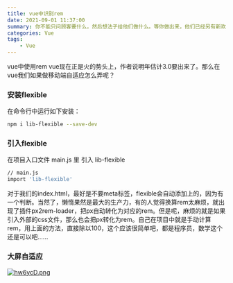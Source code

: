 ```yaml
---
title: vue中识别rem
date: 2021-09-01 11:37:00
summary: 你不能只问顾客要什么，然后想法子给他们做什么。等你做出来，他们已经另有新欢了。
categories: Vue
tags:
	- Vue
---
```


vue中使用rem
vue现在正是火的势头上，作者说明年估计3.0要出来了。那么在vue我们如果做移动端自适应怎么弄呢？

### 安装flexible

在命令行中运行如下安装：

```bash
npm i lib-flexible --save-dev
```

### 引入flexible

在项目入口文件 main.js 里 引入 lib-flexible

```bash
// main.js
import 'lib-flexible'
```


​	对于我们的index.html，最好是不要meta标签，flexible会自动添加上的，因为有一个判断。当然了，懒惰果然是最大的生产力，有的人觉得换算rem太麻烦，就出现了插件px2rem-loader，把px自动转化为对应的rem。但是呢，麻烦的就是如果引入外部的css文件，那么也会把px转化为rem。自己在项目中就是手动计算rem，用上面的方法，直接除以100，这个应该很简单吧，都是程序员，数学这个还是可以吧......

### 大屏自适应
[![hw6ycD.png](https://z3.ax1x.com/2021/09/01/hw6ycD.png)](https://imgtu.com/i/hw6ycD)

